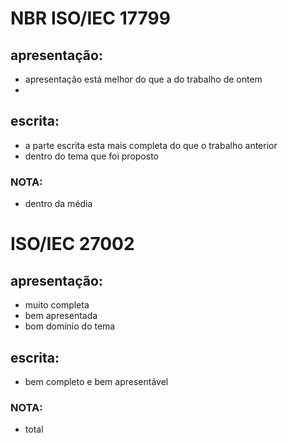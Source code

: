 # NBR ISO/IEC 17799
## apresentação:
- apresentação está melhor do que a do trabalho de ontem
- 

## escrita:
- a parte escrita esta mais completa do que o trabalho anterior
- dentro do tema que foi proposto

### NOTA:
- dentro da média

# ISO/IEC 27002
## apresentação:
- muito completa 
- bem apresentada
- bom domínio do tema

## escrita:
- bem completo e bem apresentável

### NOTA:
- total